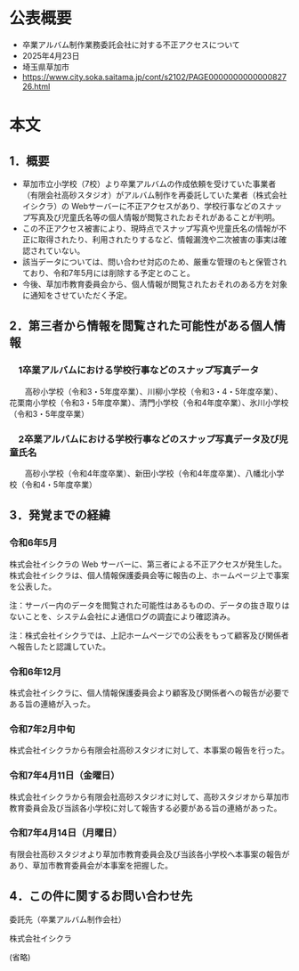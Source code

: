# 公表概要
- 卒業アルバム制作業務委託会社に対する不正アクセスについて
- 2025年4月23日 
- 埼玉県草加市
- https://www.city.soka.saitama.jp/cont/s2102/PAGE000000000000082726.html
 
# 本文
## 1．概要
- 草加市立小学校（7校）より卒業アルバムの作成依頼を受けていた事業者（有限会社高砂スタジオ）がアルバム制作を再委託していた業者（株式会社イシクラ）の Webサーバーに不正アクセスがあり、学校行事などのスナップ写真及び児童氏名等の個人情報が閲覧されたおそれがあることが判明。
- この不正アクセス被害により、現時点でスナップ写真や児童氏名の情報が不正に取得されたり、利用されたりするなど、情報漏洩や二次被害の事実は確認されていない。
- 該当データについては、問い合わせ対応のため、厳重な管理のもと保管されており、令和7年5月には削除する予定とのこと。
- 今後、草加市教育委員会から、個人情報が閲覧されたおそれのある方を対象に通知をさせていただく予定。

## 2．第三者から情報を閲覧された可能性がある個人情報
### 　1卒業アルバムにおける学校行事などのスナップ写真データ

　　高砂小学校（令和3・5年度卒業）、川柳小学校（令和3・4・5年度卒業）、花栗南小学校（令和3・5年度卒業）、清門小学校（令和4年度卒業）、氷川小学校（令和3・5年度卒業）

### 　2卒業アルバムにおける学校行事などのスナップ写真データ及び児童氏名

　　高砂小学校（令和4年度卒業）、新田小学校（令和4年度卒業）、八幡北小学校（令和4・5年度卒業）

## 3．発覚までの経緯
### 令和6年5月
株式会社イシクラの Web サーバーに、第三者による不正アクセスが発生した。株式会社イシクラは、個人情報保護委員会等に報告の上、ホームページ上で事案を公表した。

注：サーバー内のデータを閲覧された可能性はあるものの、データの抜き取りはないことを、システム会社によ通信ログの調査により確認済み。

注：株式会社イシクラでは、上記ホームページでの公表をもって顧客及び関係者へ報告したと認識していた。

### 令和6年12月
株式会社イシクラに、個人情報保護委員会より顧客及び関係者への報告が必要である旨の連絡が入った。

### 令和7年2月中旬
株式会社イシクラから有限会社高砂スタジオに対して、本事案の報告を行った。

### 令和7年4月11日（金曜日）
株式会社イシクラから有限会社高砂スタジオに対して、高砂スタジオから草加市教育委員会及び当該各小学校に対して報告する必要がある旨の連絡があった。

### 令和7年4月14日（月曜日）
有限会社高砂スタジオより草加市教育委員会及び当該各小学校へ本事案の報告があり、草加市教育委員会が本事案を把握した。

## 4．この件に関するお問い合わせ先
委託先（卒業アルバム制作会社）

株式会社イシクラ

(省略)
